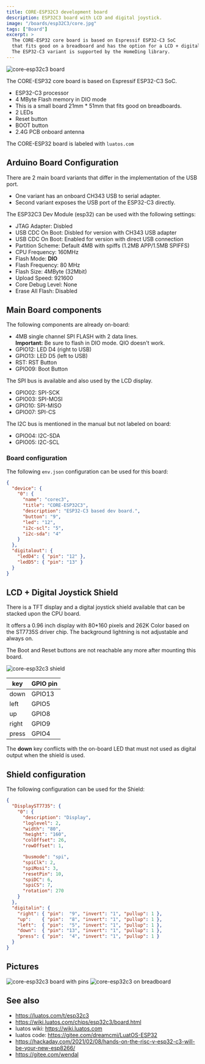 ```yaml
---
title: CORE-ESP32C3 development board
description: ESP32C3 board with LCD and digital joystick.
image: "/boards/esp32C3/core.jpg"
tags: ["Board"]
excerpt: >
  The CORE-ESP32 core board is based on Espressif ESP32-C3 SoC
  that fits good on a breadboard and has the option for a LCD + digital joystick shield on top.
  The ESP32-C3 variant is supported by the HomeDing library.
---
```


![core-esp32c3 board](/boards/esp32c3/core.jpg)

The CORE-ESP32 core board is based on Espressif ESP32-C3 SoC.

* ESP32-C3 processor
* 4 MByte Flash memory in DIO mode
* This is a small board 21mm * 51mm that fits good on breadboards.
* 2 LEDs
* Reset button
* BOOT button
* 2.4G PCB onboard antenna

The CORE-ESP32 board is labeled with `luatos.com`


## Arduino Board Configuration

There are 2 main board variants that differ in the implementation of the USB port.

* One variant has an onboard CH343 USB to serial adapter.
* Second variant exposes the USB port of the ESP32-C3 directly.

The ESP32C3 Dev Module (esp32) can be used with the following settings:

* JTAG Adapter: Disbled
* USB CDC On Boot: Disbled for version with CH343 USB adapter
* USB CDC On Boot: Enabled for version with direct USB connection
* Partition Scheme: Default 4MB with spiffs (1.2MB APP/1.5MB SPIFFS)
* CPU Frequency: 160MHz
* Flash Mode: **DIO**
* Flash Frequency: 80 MHz
* Flash Size: 4MByte (32Mbit)
* Upload Speed: 921600
* Core Debug Level: None
* Erase All Flash: Disabled


## Main Board components

The following components are already on-board:

* 4MB single channel SPI FLASH with 2 data lines.  
  **Important:** Be sure to flash in DIO mode. QIO doesn't work.
* GPIO12: LED D4 (right to USB)
* GPIO13: LED D5 (left to USB)
* RST: RST Button
* GPIO09: Boot Button

The SPI bus is available and also used by the LCD display.

* GPIO02: SPI-SCK
* GPIO03: SPI-MOSI
* GPIO10: SPI-MISO
* GPIO07: SPI-CS

The I2C bus is mentioned in the manual but not labeled on board:

* GPIO04: I2C-SDA
* GPIO05: I2C-SCL

### Board configuration

The following `env.json` configuration can be used for this board:

``` json
{
  "device": {
    "0": {
      "name": "corec3",
      "title": "CORE-ESP32C3",
      "description": "ESP32-C3 based dev board.",
      "button": "9",
      "led": "12",
      "i2c-scl": "5",
      "i2c-sda": "4"
    }
  },
  "digitalout": {
    "ledD4": { "pin": "12" },
    "ledD5": { "pin": "13" }
  }
}
```


## LCD + Digital Joystick Shield

There is a TFT display and a digital joystick shield available that can be stacked upon the CPU board.

It offers a 0.96 inch display with 80*160 pixels and 262K Color
based on the ST7735S driver chip. The background lightning is not adjustable and always on.

The Boot and Reset buttons are not reachable any more after mounting this board.

![core-esp32c3 shield](/boards/esp32c3/core-shield.jpg)

| key   | GPIO pin |
| ----- | -------- |
| down  | GPIO13   |
| left  | GPIO5    |
| up    | GPIO8    |
| right | GPIO9    |
| press | GPIO4    |

The **down** key conflicts with the on-board LED that must not used as digital output
when the shield is used.


## Shield configuration

The following configuration can be used for the Shield:

``` json
{
  "DisplayST7735": {
    "0": {
      "description": "Display",
      "loglevel": 2,
      "width": "80",
      "height": "160",
      "colOffset": 26,
      "rowOffset": 1,

      "busmode": "spi",
      "spiClk": 2,
      "spiMosi": 3,
      "resetPin": 10,
      "spiDC": 6,
      "spiCS": 7,
      "rotation": 270
    }
  },
  "digitalin": {
    "right": { "pin":  "9", "invert": "1", "pullup": 1 },
    "up":    { "pin":  "8", "invert": "1", "pullup": 1 },
    "left":  { "pin":  "5", "invert": "1", "pullup": 1 },
    "down":  { "pin": "13", "invert": "1", "pullup": 1 },
    "press": { "pin":  "4", "invert": "1", "pullup": 1 }
  }
}
```

## Pictures

![core-esp32c3 board with pins](/boards/esp32c3/core-soldered.jpg "w200")
![core-esp32c3 on breadboard](/boards/esp32c3/core-stacked.jpg "w200")


## See also

* <https://luatos.com/t/esp32c3>
* <https://wiki.luatos.com/chips/esp32c3/board.html>
* luatos wiki: <https://wiki.luatos.com>
* luatos code: <https://gitee.com/dreamcmi/LuatOS-ESP32>
* <https://hackaday.com/2021/02/08/hands-on-the-risc-v-esp32-c3-will-be-your-new-esp8266/>
* <https://gitee.com/wendal>
